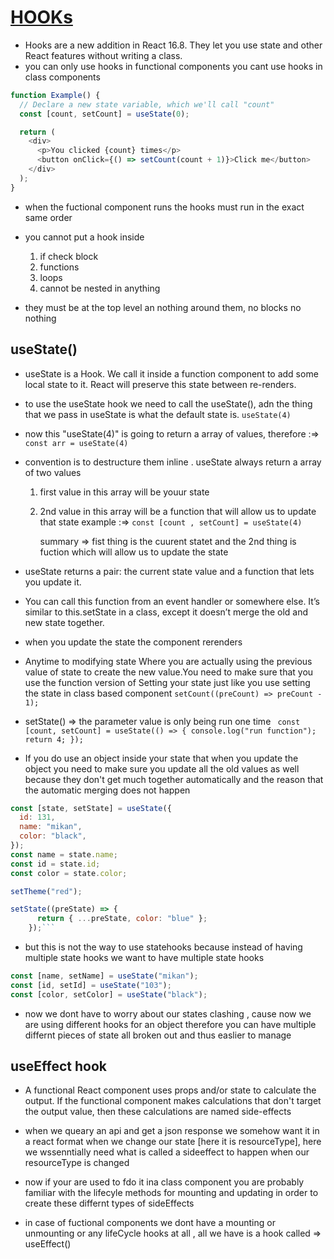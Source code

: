# [HOOKs](https://reactjs.org/docs/hooks-intro.html)

- Hooks are a new addition in React 16.8. They let you use state and other React features without writing a class.
- you can only use hooks in functional components you cant use hooks in class components

```javascript
function Example() {
  // Declare a new state variable, which we'll call "count"
  const [count, setCount] = useState(0);

  return (
    <div>
      <p>You clicked {count} times</p>
      <button onClick={() => setCount(count + 1)}>Click me</button>
    </div>
  );
}
```

- when the fuctional component runs the hooks must run in the exact same order
- you cannot put a hook inside

  1. if check block
  2. functions
  3. loops
  4. cannot be nested in anything

- they must be at the top level an nothing around them, no blocks no nothing

## useState()

- useState is a Hook. We call it inside a function component to add some local state to it. React will preserve this state between re-renders.
- to use the useState hook we need to call the useState(), adn the thing that we pass in useState is what the default state is. `useState(4)`

- now this "useState(4)" is going to return a array of values, therefore :=> `const arr = useState(4)`

- convention is to destructure them inline . useState always return a array of two values

  1.  first value in this array will be youur state
  2.  2nd value in this array will be a function that will allow us to update that state
      example :=> `const [count , setCount] = useState(4)`

      summary => fist thing is the cuurent statet and the 2nd thing is fuction which will allow us to update the state

- useState returns a pair: the current state value and a function that lets you update it.
- You can call this function from an event handler or somewhere else. It’s similar to this.setState in a class, except it doesn’t merge the old and new state together.
- when you update the state the component rerenders

- Anytime to modifying state Where you are actually using the previous value of state to create the new value.You need to make sure that you use the function version of Setting your state just like you use setting the state in class based component
  `setCount((preCount) => preCount - 1);`

- setState() => the parameter value is only being run one time ` const [count, setCount] = useState(() => { console.log("run function"); return 4; });`
- If you do use an object inside your state that when you update the object you need to make sure you update all the old values as well because they don't get much together automatically and the reason that the automatic merging does not happen

```javascript
const [state, setState] = useState({
  id: 131,
  name: "mikan",
  color: "black",
});
const name = state.name;
const id = state.id;
const color = state.color;

setTheme("red");
```

````javascript
setState((preState) => {
      return { ...preState, color: "blue" };
    });```
````

- but this is not the way to use statehooks because instead of having multiple state hooks we want to have multiple state hooks

```javascript
const [name, setName] = useState("mikan");
const [id, setId] = useState("103");
const [color, setColor] = useState("black");
```

- now we dont have to worry about our states clashing , cause now we are using different hooks for an object therefore you can have multiple differnt pieces of state all broken out and thus easlier to manage

## useEffect hook

- A functional React component uses props and/or state to calculate the output. If the functional component makes calculations that don't target the output value, then these calculations are named side-effects

- when we queary an api and get a json response we somehow want it in a react format when we change our state [here it is resourceType], here we wssenntially need what is called a sideeffect to happen when our resourceType is changed
- now if your are used to fdo it ina class component you are probably familiar with the lifecyle methods for mounting and updating in order to create these differnt types of sideEffects
- in case of fuctional components we dont have a mounting or unmounting or any lifeCycle hooks at all , all we have is a hook called => useEffect()
